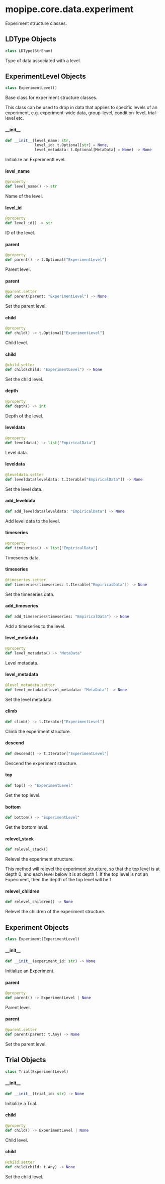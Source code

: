 <a id="mopipe.core.data.experiment"></a>

# mopipe.core.data.experiment

Experiment structure classes.

<a id="mopipe.core.data.experiment.LDType"></a>

## LDType Objects

```python
class LDType(StrEnum)
```

Type of data associated with a level.

<a id="mopipe.core.data.experiment.ExperimentLevel"></a>

## ExperimentLevel Objects

```python
class ExperimentLevel()
```

Base class for experiment structure classes.

This class can be used to drop in data that applies to specific
levels of an experiment, e.g. experiment-wide data, group-level,
condition-level, trial-level etc.

<a id="mopipe.core.data.experiment.ExperimentLevel.__init__"></a>

#### \_\_init\_\_

```python
def __init__(level_name: str,
             level_id: t.Optional[str] = None,
             level_metadata: t.Optional[MetaData] = None) -> None
```

Initialize an ExperimentLevel.

<a id="mopipe.core.data.experiment.ExperimentLevel.level_name"></a>

#### level\_name

```python
@property
def level_name() -> str
```

Name of the level.

<a id="mopipe.core.data.experiment.ExperimentLevel.level_id"></a>

#### level\_id

```python
@property
def level_id() -> str
```

ID of the level.

<a id="mopipe.core.data.experiment.ExperimentLevel.parent"></a>

#### parent

```python
@property
def parent() -> t.Optional["ExperimentLevel"]
```

Parent level.

<a id="mopipe.core.data.experiment.ExperimentLevel.parent"></a>

#### parent

```python
@parent.setter
def parent(parent: "ExperimentLevel") -> None
```

Set the parent level.

<a id="mopipe.core.data.experiment.ExperimentLevel.child"></a>

#### child

```python
@property
def child() -> t.Optional["ExperimentLevel"]
```

Child level.

<a id="mopipe.core.data.experiment.ExperimentLevel.child"></a>

#### child

```python
@child.setter
def child(child: "ExperimentLevel") -> None
```

Set the child level.

<a id="mopipe.core.data.experiment.ExperimentLevel.depth"></a>

#### depth

```python
@property
def depth() -> int
```

Depth of the level.

<a id="mopipe.core.data.experiment.ExperimentLevel.leveldata"></a>

#### leveldata

```python
@property
def leveldata() -> list["EmpiricalData"]
```

Level data.

<a id="mopipe.core.data.experiment.ExperimentLevel.leveldata"></a>

#### leveldata

```python
@leveldata.setter
def leveldata(leveldata: t.Iterable["EmpiricalData"]) -> None
```

Set the level data.

<a id="mopipe.core.data.experiment.ExperimentLevel.add_leveldata"></a>

#### add\_leveldata

```python
def add_leveldata(leveldata: "EmpiricalData") -> None
```

Add level data to the level.

<a id="mopipe.core.data.experiment.ExperimentLevel.timeseries"></a>

#### timeseries

```python
@property
def timeseries() -> list["EmpiricalData"]
```

Timeseries data.

<a id="mopipe.core.data.experiment.ExperimentLevel.timeseries"></a>

#### timeseries

```python
@timeseries.setter
def timeseries(timeseries: t.Iterable["EmpiricalData"]) -> None
```

Set the timeseries data.

<a id="mopipe.core.data.experiment.ExperimentLevel.add_timeseries"></a>

#### add\_timeseries

```python
def add_timeseries(timeseries: "EmpiricalData") -> None
```

Add a timeseries to the level.

<a id="mopipe.core.data.experiment.ExperimentLevel.level_metadata"></a>

#### level\_metadata

```python
@property
def level_metadata() -> "MetaData"
```

Level metadata.

<a id="mopipe.core.data.experiment.ExperimentLevel.level_metadata"></a>

#### level\_metadata

```python
@level_metadata.setter
def level_metadata(level_metadata: "MetaData") -> None
```

Set the level metadata.

<a id="mopipe.core.data.experiment.ExperimentLevel.climb"></a>

#### climb

```python
def climb() -> t.Iterator["ExperimentLevel"]
```

Climb the experiment structure.

<a id="mopipe.core.data.experiment.ExperimentLevel.descend"></a>

#### descend

```python
def descend() -> t.Iterator["ExperimentLevel"]
```

Descend the experiment structure.

<a id="mopipe.core.data.experiment.ExperimentLevel.top"></a>

#### top

```python
def top() -> "ExperimentLevel"
```

Get the top level.

<a id="mopipe.core.data.experiment.ExperimentLevel.bottom"></a>

#### bottom

```python
def bottom() -> "ExperimentLevel"
```

Get the bottom level.

<a id="mopipe.core.data.experiment.ExperimentLevel.relevel_stack"></a>

#### relevel\_stack

```python
def relevel_stack()
```

Relevel the experiment structure.

This method will relevel the experiment structure, so that the
top level is at depth 0, and each level below it is at depth 1.
If the top level is not an Experiment, then the depth of the
top level will be 1.

<a id="mopipe.core.data.experiment.ExperimentLevel.relevel_children"></a>

#### relevel\_children

```python
def relevel_children() -> None
```

Relevel the children of the experiment structure.

<a id="mopipe.core.data.experiment.Experiment"></a>

## Experiment Objects

```python
class Experiment(ExperimentLevel)
```

<a id="mopipe.core.data.experiment.Experiment.__init__"></a>

#### \_\_init\_\_

```python
def __init__(experiment_id: str) -> None
```

Initialize an Experiment.

<a id="mopipe.core.data.experiment.Experiment.parent"></a>

#### parent

```python
@property
def parent() -> ExperimentLevel | None
```

Parent level.

<a id="mopipe.core.data.experiment.Experiment.parent"></a>

#### parent

```python
@parent.setter
def parent(parent: t.Any) -> None
```

Set the parent level.

<a id="mopipe.core.data.experiment.Trial"></a>

## Trial Objects

```python
class Trial(ExperimentLevel)
```

<a id="mopipe.core.data.experiment.Trial.__init__"></a>

#### \_\_init\_\_

```python
def __init__(trial_id: str) -> None
```

Initialize a Trial.

<a id="mopipe.core.data.experiment.Trial.child"></a>

#### child

```python
@property
def child() -> ExperimentLevel | None
```

Child level.

<a id="mopipe.core.data.experiment.Trial.child"></a>

#### child

```python
@child.setter
def child(child: t.Any) -> None
```

Set the child level.

